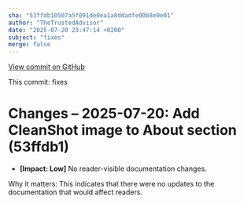 ```yaml
---
sha: "53ffdb10507a5f091de0ea1a8ddadfe00b8e0e01"
author: "TheTrustedAdvisor"
date: "2025-07-20 23:47:14 +0200"
subject: "fixes"
merge: false
---
```


[View commit on GitHub](https://github.com/TheTrustedAdvisor/FabricAdoptionFramework/commit/53ffdb10507a5f091de0ea1a8ddadfe00b8e0e01)

This commit: fixes

# Changes – 2025-07-20: Add CleanShot image to About section (53ffdb1)

- **[Impact: Low]** No reader-visible documentation changes.

Why it matters: This indicates that there were no updates to the documentation that would affect readers.
